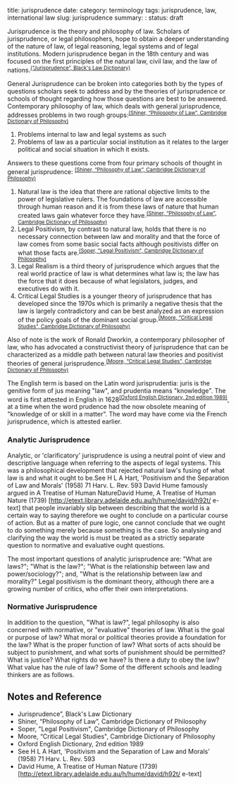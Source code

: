 title: jurisprudence
date: 
category: terminology
tags: jurisprudence, law, international law
slug: jurisprudence
summary: :
status: draft

Jurisprudence is the theory and philosophy of law. Scholars of jurisprudence, or legal philosophers, hope to obtain a deeper understanding of the nature of law, of legal reasoning, legal systems and of legal institutions. Modern jurisprudence began in the 18th century and was focused on the first principles of the natural law, civil law, and the law of nations.<sup>[(“Jurisprudence”, Black's Law Dictionary)](#)</sup>

General Jurisprudence can be broken into categories both by the types of questions scholars seek to address and by the theories of jurisprudence or schools of thought regarding how those questions are best to be answered. Contemporary philosophy of law, which deals with general jurisprudence, addresses problems in two rough groups:<sup>[(Shiner, “Philosophy of Law”, Cambridge Dictionary of Philosophy)](#)</sup>

1. Problems internal to law and legal systems as such
2. Problems of law as a particular social institution as it relates to the larger political and social situation in which it exists.

Answers to these questions come from four primary schools of thought in general jurisprudence: <sup>[(Shiner, “Philosophy of Law”, Cambridge Dictionary of Philosophy)](#)</sup>

1. Natural law is the idea that there are rational objective limits to the power of legislative rulers. The foundations of law are accessible through human reason and it is from these laws of nature that human created laws gain whatever force they have.<sup>[(Shiner, “Philosophy of Law”, Cambridge Dictionary of Philosophy)](#)</sup>
2. Legal Positivism, by contrast to natural law, holds that there is no necessary connection between law and morality and that the force of law comes from some basic social facts although positivists differ on what those facts are.<sup>[(Soper, "Legal Positivism", Cambridge Dictionary of Philosophy)](#)</sup>
3. Legal Realism is a third theory of jurisprudence which argues that the real world practice of law is what determines what law is; the law has the force that it does because of what legislators, judges, and executives do with it.
4. Critical Legal Studies is a younger theory of jurisprudence that has developed since the 1970s which is primarily a negative thesis that the law is largely contradictory and can be best analyzed as an expression of the policy goals of the dominant social group.<sup>[(Moore, “Critical Legal Studies", Cambridge Dictionary of Philosophy)](#)</sup>

Also of note is the work of Ronald Dworkin, a contemporary philosopher of law, who has advocated a constructivist theory of jurisprudence that can be characterized as a middle path between natural law theories and positivist theories of general jurisprudence.<sup>[(Moore, “Critical Legal Studies", Cambridge Dictionary of Philosophy)](#)</sup>


The English term is based on the Latin word jurisprudentia: juris is the genitive form of jus meaning "law", and prudentia means "knowledge". The word is first attested in English in 1628<sup>[(Oxford English Dictionary, 2nd edition 1989)](#)</sup>, at a time when the word prudence had the now obsolete meaning of "knowledge of or skill in a matter". The word may have come via the French jurisprudence, which is attested earlier.


### Analytic Jurisprudence

Analytic, or 'clarificatory' jurisprudence is using a neutral point of view and descriptive language when referring to the aspects of legal systems. This was a philosophical development that rejected natural law's fusing of what law is and what it ought to be.<ref>See H L A Hart, 'Positivism and the Separation of Law and Morals' (1958) 71 Harv. L. Rev. 593</ref> David Hume famously argued in A Treatise of Human Nature<ref>David Hume, A Treatise of Human Nature (1739) [http://etext.library.adelaide.edu.au/h/hume/david/h92t/ e-text]</ref> that people invariably slip between describing that the world is a certain way to saying therefore we ought to conclude on a particular course of action. But as a matter of pure logic, one cannot conclude that we ought to do something merely because something is the case. So analysing and clarifying the way the world is must be treated as a strictly separate question to normative and evaluative ought questions.

The most important questions of analytic jurisprudence are: "What are laws?"; "What is the law?"; "What is the relationship between law and power/sociology?"; and, "What is the relationship between law and morality?" Legal positivism is the dominant theory, although there are a growing number of critics, who offer their own interpretations.


### Normative Jurisprudence

In addition to the question, "What is law?", legal philosophy is also concerned with normative, or "evaluative" theories of law. What is the goal or purpose of law? What moral or political theories provide a foundation for the law? What is the proper function of law? What sorts of acts should be subject to punishment, and what sorts of punishment should be permitted? What is justice? What rights do we have? Is there a duty to obey the law? What value has the rule of law? Some of the different schools and leading thinkers are as follows.

## Notes and Reference

* Jurisprudence”, Black's Law Dictionary
* Shiner, “Philosophy of Law”, Cambridge Dictionary of Philosophy
* Soper, "Legal Positivism", Cambridge Dictionary of Philosophy
* Moore, “Critical Legal Studies", Cambridge Dictionary of Philosophy
* Oxford English Dictionary, 2nd edition 1989
* See H L A Hart, 'Positivism and the Separation of Law and Morals' (1958) 71 Harv. L. Rev. 593
* David Hume, A Treatise of Human Nature (1739) [http://etext.library.adelaide.edu.au/h/hume/david/h92t/ e-text]


